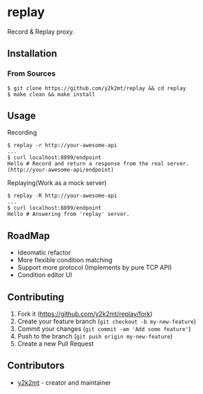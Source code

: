 # replay

Record & Replay proxy.

## Installation

### From Sources

```console
$ git clone https://github.com/y2k2mt/replay && cd replay
$ make clean && make install
```

## Usage

Recording

```console
$ replay -r http://your-awesome-api
...
$ curl localhost:8899/endpoint
Hello # Record and return a response from the real server.(http://your-awesome-api/endpoint)
```

Replaying(Work as a mock server)

```console
$ replay -R http://your-awesome-api
...
$ curl localhost:8899/endpoint
Hello # Answering from 'replay' server.
```

## RoadMap

- Ideomatic refactor
- More flexible condition matching
- Support more protocol (Implements by pure TCP API)
- Condition editor UI

## Contributing

1. Fork it (<https://github.com/y2k2mt/replay/fork>)
2. Create your feature branch (`git checkout -b my-new-feature`)
3. Commit your changes (`git commit -am 'Add some feature'`)
4. Push to the branch (`git push origin my-new-feature`)
5. Create a new Pull Request

## Contributors

- [y2k2mt](https://github.com/y2k2mt) - creator and maintainer
